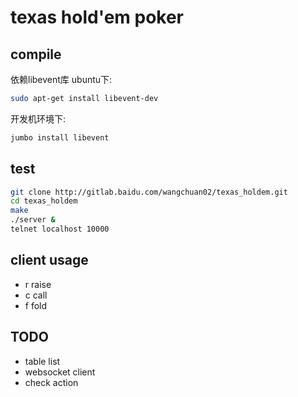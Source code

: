 # texas hold'em poker

## compile
依赖libevent库
ubuntu下:
```bash
sudo apt-get install libevent-dev
```

开发机环境下:
```bash
jumbo install libevent
```

## test
```bash
git clone http://gitlab.baidu.com/wangchuan02/texas_holdem.git
cd texas_holdem
make
./server &
telnet localhost 10000
```

## client usage
- r <num> raise
- c       call
- f       fold

## TODO
- table list
- websocket client
- check action

